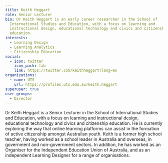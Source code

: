 ```yaml
---
title: Keith Heggart
role: Senior Lecturer
bio: Dr Keith Heggart is an early career researcher in the School of
  International Studies and Education, with a focus on learning and
  instructional design, educational technology and civics and citizenship
  education.
interests:
  - Learning Design
  - Learning Analytics
  - Citizenship Education
social:
  - icon: twitter
    icon_pack: fab
    link: https://twitter.com/keithheggart?lang=en
organizations:
  - name: UTS
    url: https://profiles.uts.edu.au/keith.heggart
superuser: true
user_groups:
  - Director
---
```


Dr Keith Heggart is a Senior Lecturer in the School of International Studies and Education, with a focus on learning and instructional design, educational technology and civics and citizenship education. He is currently exploring the way that online learning platforms can assist in the formation of active citizenship amongst Australian youth. Keith is a former high school teacher, having worked as a school leader in Australia and overseas, in government and non-government sectors. In addition, he has worked as an Organiser for the Independent Education Union of Australia, and as an independent Learning Designer for a range of organisations.
